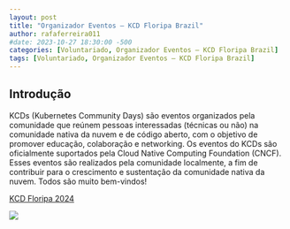 ```yaml
---
layout: post
title: "Organizador Eventos – KCD Floripa Brazil"
author: rafaferreira011
#date: 2023-10-27 18:30:00 -500
categories: [Voluntariado, Organizador Eventos – KCD Floripa Brazil]
tags: [Voluntariado, Organizador Eventos – KCD Floripa Brazil]
---
```


## Introdução

KCDs (Kubernetes Community Days) são eventos organizados pela comunidade que reúnem pessoas interessadas (técnicas ou não) na comunidade nativa da nuvem e de código aberto, com o objetivo de promover educação, colaboração e networking. Os eventos do KCDs são oficialmente suportados pela Cloud Native Computing Foundation (CNCF). Esses eventos são realizados pela comunidade localmente, a fim de contribuir para o crescimento e sustentação da comunidade nativa da nuvem. Todos são muito bem-vindos!

[KCD Floripa 2024](https://community.cncf.io/events/details/cncf-kcd-brasil-presents-kcd-floripa-brasil-2024/)

![](https://stoblobcertificados011.blob.core.windows.net/imagens-blog/posts/kcd-floripa.png)
